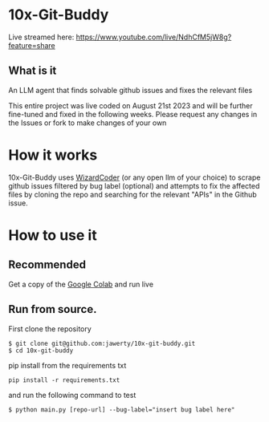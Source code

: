 # 10x-Git-Buddy
Live streamed here: https://www.youtube.com/live/NdhCfM5jW8g?feature=share

## What is it
An LLM agent that finds solvable github issues and fixes the relevant files

This entire project was live coded on August 21st 2023 and will be further fine-tuned and fixed in the following weeks. Please request any changes in the Issues or fork to make changes of your own

# How it works
10x-Git-Buddy uses [WizardCoder](https://huggingface.co/WizardLM/WizardCoder-15B-V1.0#inference) (or any open llm of your choice) to scrape github issues filtered by bug label (optional) and attempts to fix the affected files by cloning the repo and searching for the relevant "APIs" in the Github issue.

# How to use it

## Recommended
Get a copy of the [Google Colab](https://colab.research.google.com/drive/1-YXyJ3JjozzDtyKph4daHBznictxqjHi?usp=sharing) and run live

## Run from source.
First clone the repository
```
$ git clone git@github.com:jawerty/10x-git-buddy.git
$ cd 10x-git-buddy
```

pip install from the requirements txt
```
pip install -r requirements.txt
```

and run the following command to test
```
$ python main.py [repo-url] --bug-label="insert bug label here"
```
